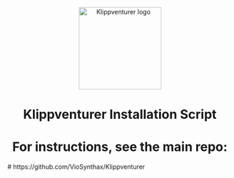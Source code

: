 <p align="center">
  <a>
    <img src="https://raw.githubusercontent.com/VioSynthax/Adventurer-Voxel-Klipper/2.0-preview/images/klippventurer.svg" alt="Klippventurer logo" height="185">
    <h1 align="center">Klippventurer Installation Script</h1>
  </a>
  <a>
    <h1 align="center">For instructions, see the main repo:</h1>
</p>
</div>
# https://github.com/VioSynthax/Klippventurer
